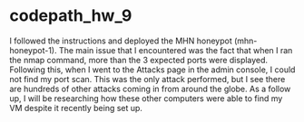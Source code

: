 # codepath_hw_9

I followed the instructions and deployed the MHN honeypot (mhn-honeypot-1). The main issue that I encountered was the fact that when I ran the nmap command, more than the 3 expected ports were displayed. Following this, when I went to the Attacks page in the admin console, I could not find my port scan. This was the only attack performed, but I see there are hundreds of other attacks coming in from around the globe. As a follow up, I will be researching how these other computers were able to find my VM despite it recently being set up.
